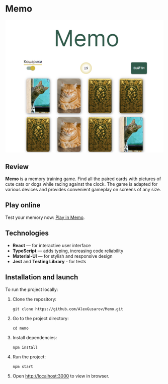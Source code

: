 # Memo

![Memo Game screenshot](./src/images/screenshot-game.png#center)

## Review

**Memo** is a memory training game. Find all the paired cards with pictures of cute cats or dogs while racing against the clock. The game is adapted for various devices and provides convenient gameplay on screens of any size.

## Play online

Test your memory now: [Play in Memo](https://memorium-card.netlify.app/).

## Technologies

- **React** — for interactive user interface
- **TypeScript** — adds typing, increasing code reliability
- **Material-UI** — for stylish and responsive design
- **Jest** and **Testing Library** - for tests

## Installation and launch
To run the project locally:

1. Clone the repository:

   ```
   git clone https://github.com/AlexGusarov/Memo.git
   ```
2. Go to the project directory:

   ```
   cd memo
   ```
3. Install dependencies:

   ```
   npm install
   ```
4. Run the project:

   ```
   npm start
   ```
5. Open [http://localhost:3000](http://localhost:3000) to view in browser.


